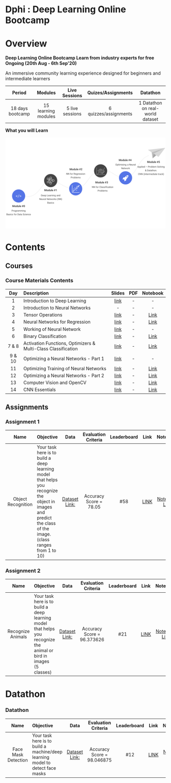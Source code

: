 # Dphi : Deep Learning Online Bootcamp

# Overview
__Deep Learning Online Bootcamp
Learn from industry experts for free
Ongoing (20th Aug - 6th Sep'20)__

An immersive community learning experience designed for beginners and intermediate learners

| Period | Modules | Live Sessions | Quizes/Assignments | Datathon |
| :---: | :---: | :---: | :---: | :---: |
| 18 days bootcamp | 15 learning modules | 5 live sessions | 6 quizzes/assignments | 1 Datathon on real-world dataset | 


__What you will Learn__

![Learning Path](imgs/dphi_learning.png)

# Contents

## Courses

### Course Materials Contents  

| Day   | Description                           | Slides | PDF | Notebook |
| :---: |:------------------------------------- | :-----:| :-------:|:-------:|
| 1     | Introduction to Deep Learning         | [link](https://github.com/ayoub-berdeddouch/dphi-dl-bootcamp/upload/master/Course_Materials/DL_Day1.pptx) | - | - |
| 2     | Introduction to Neural Networks       | - | - | - |
| 3     | Tensor Operations                     | [link](https://github.com/ayoub-berdeddouch/dphi-dl-bootcamp/upload/master/Course_Materials/DL_Day3.pptx) | - |[Link](https://github.com/dphi-official/Deep_Learning_Bootcamp/tree/master/Tensor_Operations) |
| 4     | Neural Networks for Regression        | [link](https://github.com/ayoub-berdeddouch/dphi-dl-bootcamp/upload/master/Course_Materials/DL_Day4.pptx) | - | [Link](https://github.com/dphi-official/Deep_Learning_Bootcamp/tree/master/Linear_Regression) |
| 5     | Working of Neural Network             | [link](https://github.com/ayoub-berdeddouch/dphi-dl-bootcamp/upload/master/Course_Materials/DL_Day5.pptx) | - | - |
| 6  | Binary Classification                 | [link](https://github.com/ayoub-berdeddouch/dphi-dl-bootcamp/upload/master/Course_Materials/DL_Day6.pptx) | - | [Link](https://github.com/dphi-official/Deep_Learning_Bootcamp/tree/master/DL%20For%20Classification) |
| 7 & 8     | Activation Functions, Optimizers & Multi-Class Classification | [link](https://github.com/ayoub-berdeddouch/dphi-dl-bootcamp/upload/master/Course_Materials/DL_Day7_8.pptx) | - |[Link](https://github.com/dphi-official/Deep_Learning_Bootcamp/tree/master/Multi_Class_Classification) | 
| 9 & 10    | Optimizing a Neural Networks - Part 1 | [link](https://github.com/ayoub-berdeddouch/dphi-dl-bootcamp/upload/master/Course_Materials/DL_Day9,10.pptx) | - | - |
| 11    | Optimizing Training of Neural Networks| [link](https://github.com/ayoub-berdeddouch/dphi-dl-bootcamp/upload/master/Course_Materials/DL_Day11.pptx) | - | [Link](https://github.com/dphi-official/Deep_Learning_Bootcamp/tree/master/Optimization_Techniques) |
| 12    | Optimizing a Neural Networks - Part 2 | [link](https://github.com/ayoub-berdeddouch/dphi-dl-bootcamp/upload/master/Course_Materials/DL_Day12.pptx) | - | [Link](https://github.com/dphi-official/Deep_Learning_Bootcamp/tree/master/Multi_Class_Classification) |
| 13    | Computer Vision and OpenCV            | [link](https://github.com/ayoub-berdeddouch/dphi-dl-bootcamp/upload/master/Course_Materials/DL_Day13.pptx) | - | [Link](https://github.com/dphi-official/Deep_Learning_Bootcamp/tree/master/OpenCV) |
| 14    | CNN Essentials                        | [link](https://github.com/ayoub-berdeddouch/dphi-dl-bootcamp/upload/master/Course_Materials/DL_Day14.pptx) | - | [Link](https://github.com/dphi-official/convolutional_neural_networks_essentials/tree/master/tutorials) |



## Assignments
 
### Assignment 1 

| Name   | Objective                           | Data | Evaluation Criteria | Leaderboard | Link | Notebook |
| :---: |:------------------------------------- | :-----:| :-------:|:-------:|:-------:| :-------:|
| Object Recognition  | Your task here is to build a deep learning model that helps you recognize the object in images and predict the class of the image. (class ranges from 1 to 10) | [Dataset Link:](https://raw.githubusercontent.com/dphi-official/Datasets/master/cifar_image_flattened_pixels.csv) | Accuracy Score = 78.05 | #58  | [LINK](https://dphi.tech/practice/challenge/31) | [Notebook Link](https://github.com/ayoub-berdeddouch/dphi-dl-bootcamp/tree/master/Notebooks/Assignment1)

### Assignment 2

| Name   | Objective                           | Data | Evaluation Criteria | Leaderboard | Link | Notebook |
| :---: |:------------------------------------- | :-----:| :-------: | :-------: | :-------:|:-------:|
| Recognize Animals   | Your task here is to build a deep learning model that helps you recognize the animal or bird in images (5 classes)  | [Dataset Link:](https://drive.google.com/file/d/176E-pLhoxTgWsJ3MeoJQV_GXczIA6g8D/view?usp=sharing) | Accuracy Score = 96.373626  | #21  | [LINK](https://dphi.tech/practice/challenge/33) | [Notebook Link](https://github.com/ayoub-berdeddouch/dphi-dl-bootcamp/tree/master/Notebooks/Assignment2)

# Datathon 

### Datathon 

| Name   | Objective                           | Data | Evaluation Criteria | Leaderboard | Link | Notebook |
| :---: |:------------------------------------- | :-----:| :-------: | :-------: | :-------:| :-------:|
| Face Mask Detection   | Your task here is to build a machine/deep learning model to detect face masks  | [Dataset Link:](https://drive.google.com/file/d/1_W2gFFZmy6ZyC8TPlxB49eDFswdBsQqo/view?usp=sharing) | Accuracy Score = 98.046875  | #12  | [LINK](https://dphi.tech/practice/challenge/37) | [Notebook Link](https://github.com/ayoub-berdeddouch/dphi-dl-bootcamp/tree/master/Notebooks/Datathon)


